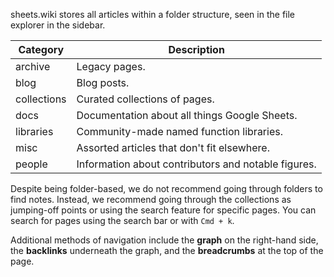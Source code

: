 sheets.wiki stores all articles within a folder structure, seen in the file explorer in the sidebar.

| Category | Description |
| --- | --- |
| archive | Legacy pages. |
| blog | Blog posts. |
| collections | Curated collections of pages. |
| docs | Documentation about all things Google Sheets. |
| libraries | Community-made named function libraries. |
| misc | Assorted articles that don't fit elsewhere. |
| people | Information about contributors and notable figures. |

Despite being folder-based, we do not recommend going through folders to find notes. Instead, we recommend going through the collections as jumping-off points or using the search feature for specific pages. You can search for pages using the search bar or with `Cmd + k`.

Additional methods of navigation include the **graph** on the right-hand side, the **backlinks** underneath the graph, and the **breadcrumbs** at the top of the page.